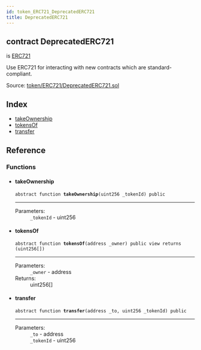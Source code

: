 ```yaml
---
id: token_ERC721_DeprecatedERC721
title: DeprecatedERC721
---
```


<div class="contract-doc"><div class="contract"><h2 class="contract-header"><span class="contract-kind">contract</span> DeprecatedERC721</h2><p class="base-contracts"><span>is</span> <a href="token_ERC721_ERC721.html">ERC721</a></p><p class="description">Use ERC721 for interacting with new contracts which are standard-compliant.</p><div class="source">Source: <a href="https://github.com/OpenZeppelin/zeppelin-solidity/blob/v1.10.0/contracts/token/ERC721/DeprecatedERC721.sol" target="_blank">token/ERC721/DeprecatedERC721.sol</a></div></div><div class="index"><h2>Index</h2><ul><li><a href="token_ERC721_DeprecatedERC721.html#takeOwnership">takeOwnership</a></li><li><a href="token_ERC721_DeprecatedERC721.html#tokensOf">tokensOf</a></li><li><a href="token_ERC721_DeprecatedERC721.html#transfer">transfer</a></li></ul></div><div class="reference"><h2>Reference</h2><div class="functions"><h3>Functions</h3><ul><li><div class="item function"><span id="takeOwnership" class="anchor-marker"></span><h4 class="name">takeOwnership</h4><div class="body"><code class="signature"><span>abstract </span>function <strong>takeOwnership</strong><span>(uint256 _tokenId) </span><span>public </span></code><hr/><dl><dt><span class="label-parameters">Parameters:</span></dt><dd><div><code>_tokenId</code> - uint256</div></dd></dl></div></div></li><li><div class="item function"><span id="tokensOf" class="anchor-marker"></span><h4 class="name">tokensOf</h4><div class="body"><code class="signature"><span>abstract </span>function <strong>tokensOf</strong><span>(address _owner) </span><span>public </span><span>view </span><span>returns  (uint256[]) </span></code><hr/><dl><dt><span class="label-parameters">Parameters:</span></dt><dd><div><code>_owner</code> - address</div></dd><dt><span class="label-return">Returns:</span></dt><dd>uint256[]</dd></dl></div></div></li><li><div class="item function"><span id="transfer" class="anchor-marker"></span><h4 class="name">transfer</h4><div class="body"><code class="signature"><span>abstract </span>function <strong>transfer</strong><span>(address _to, uint256 _tokenId) </span><span>public </span></code><hr/><dl><dt><span class="label-parameters">Parameters:</span></dt><dd><div><code>_to</code> - address</div><div><code>_tokenId</code> - uint256</div></dd></dl></div></div></li></ul></div></div></div>
